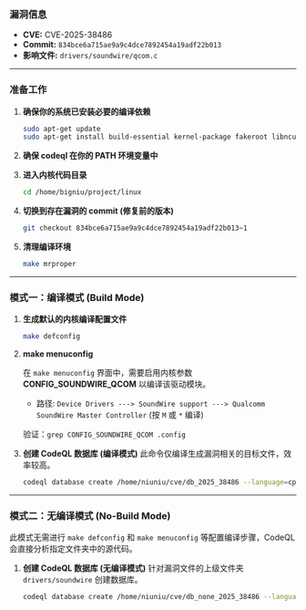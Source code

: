 ### **漏洞信息**

*   **CVE:** CVE-2025-38486
*   **Commit:** `834bce6a715ae9a9c4dce7892454a19adf22b013`
*   **影响文件:** `drivers/soundwire/qcom.c`

---

### **准备工作**

1.  **确保你的系统已安装必要的编译依赖**

    ```bash
    sudo apt-get update
    sudo apt-get install build-essential kernel-package fakeroot libncurses5-dev libssl-dev ccache flex bison libelf-dev clang llvm
    ```

2.  **确保 codeql 在你的 PATH 环境变量中**

3.  **进入内核代码目录**

    ```bash
    cd /home/bigniu/project/linux
    ```

4.  **切换到存在漏洞的 commit (修复前的版本)**

    ```bash
    git checkout 834bce6a715ae9a9c4dce7892454a19adf22b013~1
    ```

5.  **清理编译环境**

    ```bash
    make mrproper
    ```

---

### **模式一：编译模式 (Build Mode)**

1.  **生成默认的内核编译配置文件**

    ```bash
    make defconfig
    ```

2.  **make menuconfig**

    在 `make menuconfig` 界面中，需要启用内核参数 **CONFIG\_SOUNDWIRE\_QCOM** 以编译该驱动模块。
    *   路径: `Device Drivers ---> SoundWire support ---> Qualcomm SoundWire Master Controller` (按 `M` 或 `*` 编译)

    验证：`grep CONFIG_SOUNDWIRE_QCOM .config`

3.  **创建 CodeQL 数据库 (编译模式)**
    此命令仅编译生成漏洞相关的目标文件，效率较高。

    ```bash
    codeql database create /home/niuniu/cve/db_2025_38486 --language=cpp --command="make CC=clang-15 LLVM=1 drivers/soundwire/qcom.o"
    ```

---

### **模式二：无编译模式 (No-Build Mode)**

此模式无需进行 `make defconfig` 和 `make menuconfig` 等配置编译步骤，CodeQL 会直接分析指定文件夹中的源代码。

1.  **创建 CodeQL 数据库 (无编译模式)**
    针对漏洞文件的上级文件夹 `drivers/soundwire` 创建数据库。

    ```bash
    codeql database create /home/niuniu/cve/db_none_2025_38486 --language=cpp --source-root=/home/niuniu/linux/drivers/soundwire --build-mode=none
    ```